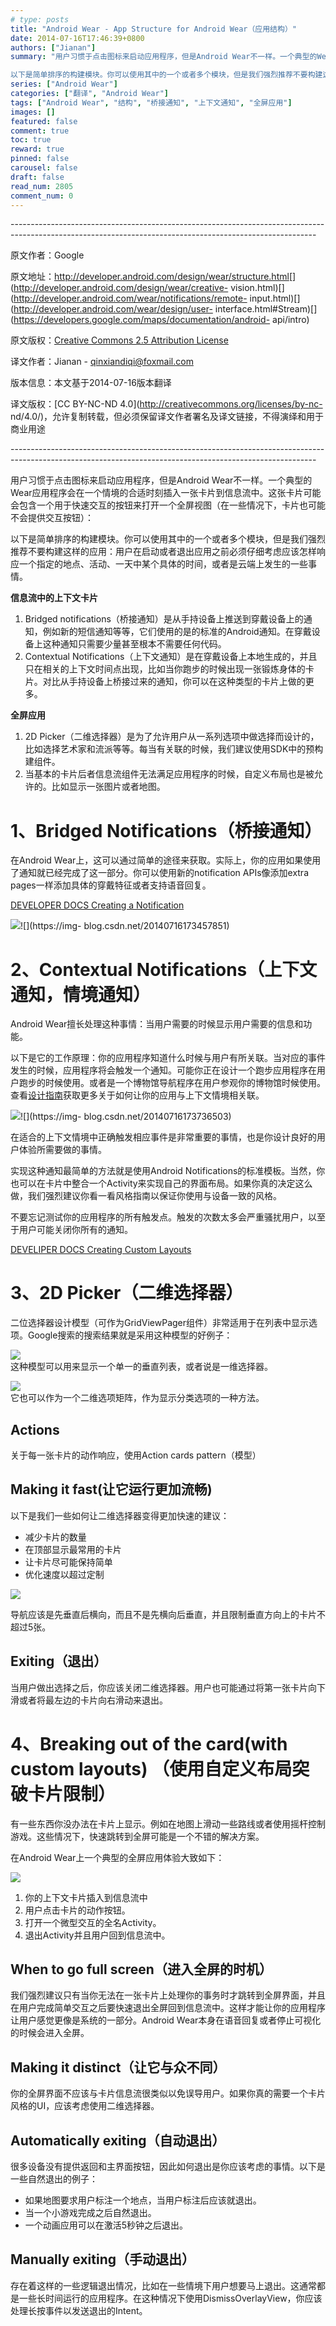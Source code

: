```yaml
---
# type: posts 
title: "Android Wear - App Structure for Android Wear（应用结构）"
date: 2014-07-16T17:46:39+0800
authors: ["Jianan"]
summary: "用户习惯于点击图标来启动应用程序，但是Android Wear不一样。一个典型的Wear应用程序会在一个情境的合适时刻插入一张卡片到信息流中。这张卡片可能会包含一个用于快速交互的按钮来打开一个全屏视图（在一些情况下，卡片也可能不会提供交互按钮）：

以下是简单排序的构建模块。你可以使用其中的一个或者多个模块，但是我们强烈推荐不要构建这样的应用：用户在启动或者退出应用之前必须仔细考虑应该怎样响应一个指定的地点、活动、一天中某个具体的时间，或者是云端上发生的一些事情。"
series: ["Android Wear"]
categories: ["翻译", "Android Wear"]
tags: ["Android Wear", "结构", "桥接通知", "上下文通知", "全屏应用"]
images: []
featured: false
comment: true
toc: true
reward: true
pinned: false
carousel: false
draft: false
read_num: 2805
comment_num: 0
---
```


\----------------------------------------------------------------------------------------------------------------------------------------------------------

原文作者：Google

原文地址：<http://developer.android.com/design/wear/structure.html>[](http://developer.android.com/design/wear/principles.html)[](http://developer.android.com/design/wear/creative-
vision.html)[](http://developer.android.com/design/wear/index.html)[](http://developer.android.com/wear/notifications/stacks.html)[](http://developer.android.com/wear/notifications/pages.html)[](http://developer.android.com/wear/notifications/remote-
input.html)[](http://developer.android.com/wear/notifications/creating.html)[](http://developer.android.com/wear/design/index.htmlhttp://developer.android.com/wear/design/index.html)[](http://developer.android.com/wear/design/user-
interface.html#Stream)[](http://developer.android.com/wear/preview/start.html)[](https://developers.google.com/maps/documentation/android-
api/intro)

原文版权：[Creative Commons 2.5 Attribution
License](http://creativecommons.org/licenses/by/2.5/)

译文作者：Jianan - qinxiandiqi@foxmail.com

版本信息：本文基于2014-07-16版本翻译

译文版权：[CC BY-NC-ND 4.0](http://creativecommons.org/licenses/by-nc-
nd/4.0/)，允许复制转载，但必须保留译文作者署名及译文链接，不得演绎和用于商业用途

\----------------------------------------------------------------------------------------------------------------------------------------------------------

  

用户习惯于点击图标来启动应用程序，但是Android
Wear不一样。一个典型的Wear应用程序会在一个情境的合适时刻插入一张卡片到信息流中。这张卡片可能会包含一个用于快速交互的按钮来打开一个全屏视图（在一些情况下，卡片也可能不会提供交互按钮）：

  
以下是简单排序的构建模块。你可以使用其中的一个或者多个模块，但是我们强烈推荐不要构建这样的应用：用户在启动或者退出应用之前必须仔细考虑应该怎样响应一个指定的地点、活动、一天中某个具体的时间，或者是云端上发生的一些事情。

  
 **信息流中的上下文卡片**

  1. Bridged notifications（桥接通知）是从手持设备上推送到穿戴设备上的通知，例如新的短信通知等等，它们使用的是的标准的Android通知。在穿戴设备上这种通知只需要少量甚至根本不需要任何代码。
  2. Contextual Notifications（上下文通知）是在穿戴设备上本地生成的，并且只在相关的上下文时间点出现，比如当你跑步的时候出现一张锻炼身体的卡片。对比从手持设备上桥接过来的通知，你可以在这种类型的卡片上做的更多。

 **全屏应用**

  1. 2D Picker（二维选择器）是为了允许用户从一系列选项中做选择而设计的，比如选择艺术家和流派等等。每当有关联的时候，我们建议使用SDK中的预构建组件。
  2. 当基本的卡片后者信息流组件无法满足应用程序的时候，自定义布局也是被允许的。比如显示一张图片或者地图。

  

# 1、Bridged Notifications（桥接通知）

  

在Android Wear上，这可以通过简单的途径来获取。实际上，你的应用如果使用了通知就已经完成了这一部分。你可以使用新的notification
APIs像添加extra pages一样添加具体的穿戴特征或者支持语音回复。

[DEVELOPER DOCS Creating a
Notification](http://developer.android.com/training/wearables/notifications/creating.htmlhttp://)  

  

![](cdd4072bdf2acbd84d7096254b7fc458.png)![](https://img-
blog.csdn.net/20140716173457851)  

  

# 2、Contextual Notifications（上下文通知，情境通知）

  

Android Wear擅长处理这种事情：当用户需要的时候显示用户需要的信息和功能。

  
以下是它的工作原理：你的应用程序知道什么时候与用户有所关联。当对应的事件发生的时候，应用程序将会触发一个通知。可能你正在设计一个跑步应用程序在用户跑步的时候使用。或者是一个博物馆导航程序在用户参观你的博物馆时候使用。查看[设计指南](http://blog.csdn.net/qinxiandiqi/article/details/35999115)获取更多关于如何让你的应用与上下文情境相关联。

  

![](b0094d71fcb71d99ea0f19a8d06d725d.png)![](https://img-
blog.csdn.net/20140716173736503)

  
在适合的上下文情境中正确触发相应事件是非常重要的事情，也是你设计良好的用户体验所需要做的事情。

  
实现这种通知最简单的方法就是使用Android
Notifications的标准模板。当然，你也可以在卡片中整合一个Activity来实现自己的界面布局。如果你真的决定这么做，我们强烈建议你看一看风格指南以保证你使用与设备一致的风格。

  
不要忘记测试你的应用程序的所有触发点。触发的次数太多会严重骚扰用户，以至于用户可能关闭你所有的通知。

[DEVELIPER DOCS Creating Custom
Layouts](http://developer.android.com/training/wearables/apps/layouts.html)

  

# 3、2D Picker（二维选择器）

  

二位选择器设计模型（可作为GridViewPager组件）非常适用于在列表中显示选项。Google搜索的搜索结果就是采用这种模型的好例子：

  

![](ad6dd997b6b0fb8f76d5d0e2547d899f.png)  
这种模型可以用来显示一个单一的垂直列表，或者说是一维选择器。

  

![](11cfa295516ebc75cc4136068cdbcf00.png)  
它也可以作为一个二维选项矩阵，作为显示分类选项的一种方法。

  

## Actions

  

关于每一张卡片的动作响应，使用Action cards pattern（模型）

  

## Making it fast(让它运行更加流畅)

  

以下是我们一些如何让二维选择器变得更加快速的建议：

  

  * 减少卡片的数量
  * 在顶部显示最常用的卡片
  * 让卡片尽可能保持简单
  * 优化速度以超过定制

  

![](4b7950378b25bc23c351196d849912cd.png)

  
导航应该是先垂直后横向，而且不是先横向后垂直，并且限制垂直方向上的卡片不超过5张。

  

## Exiting（退出）

  

当用户做出选择之后，你应该关闭二维选择器。用户也可能通过将第一张卡片向下滑或者将最左边的卡片向右滑动来退出。

  

# 4、Breaking out of the card(with custom layouts) （使用自定义布局突破卡片限制）

  

有一些东西你没办法在卡片上显示。例如在地图上滑动一些路线或者使用摇杆控制游戏。这些情况下，快速跳转到全屏可能是一个不错的解决方案。

  
在Android Wear上一个典型的全屏应用体验大致如下：

![](d23d71417bbe4de6fd8e0875e68e7820.png)  

  1. 你的上下文卡片插入到信息流中
  2. 用户点击卡片的动作按钮。
  3. 打开一个微型交互的全名Activity。
  4. 退出Activity并且用户回到信息流中。

  

## When to go full screen（进入全屏的时机）

  

我们强烈建议只有当你无法在一张卡片上处理你的事务时才跳转到全屏界面，并且在用户完成简单交互之后要快速退出全屏回到信息流中。这样才能让你的应用程序让用户感觉更像是系统的一部分。Android
Wear本身在语音回复或者停止可视化的时候会进入全屏。

  

## Making it distinct（让它与众不同）

  

你的全屏界面不应该与卡片信息流很类似以免误导用户。如果你真的需要一个卡片风格的UI，应该考虑使用二维选择器。

  

## Automatically exiting（自动退出）

  

很多设备没有提供返回和主界面按钮，因此如何退出是你应该考虑的事情。以下是一些自然退出的例子：

  * 如果地图要求用户标注一个地点，当用户标注后应该就退出。
  * 当一个小游戏完成之后自然退出。
  * 一个动画应用可以在激活5秒钟之后退出。

  

## Manually exiting（手动退出）

  

存在着这样的一些逻辑退出情况，比如在一些情境下用户想要马上退出。这通常都是一些长时间运行的应用程序。在这种情况下使用DismissOverlayView，你应该处理长按事件以发送退出的Intent。

